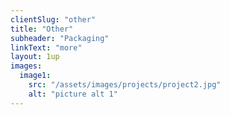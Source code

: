 ```yaml
---
clientSlug: "other"
title: "Other"
subheader: "Packaging"
linkText: "more"
layout: 1up
images:
  image1:
    src: "/assets/images/projects/project2.jpg"
    alt: "picture alt 1"
---
```

